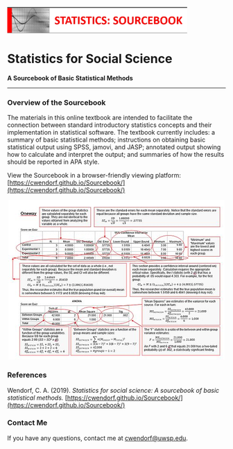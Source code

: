<img src="assets/sourcebook.jpg" height="60px;" align="left;">

# Statistics for Social Science

**A Sourcebook of Basic Statistical Methods**

---

### Overview of the Sourcebook

The materials in this online textbook are intended to facilitate the connection between standard introductory statistics concepts and their implementation in statistical software. The textbook currently includes: a summary of basic statistical methods; instructions on obtaining basic statistical output using SPSS, jamovi, and JASP; annotated output showing how to calculate and interpret the output; and summaries of how the results should be reported in APA style.

View the Sourcebook in a browser-friendly viewing platform:  
[https://cwendorf.github.io/Sourcebook/](https://cwendorf.github.io/Sourcebook/)

<p align="center"><kbd><img src="assets/AnnotatedOutput.jpg"></kbd></p>

### References

Wendorf, C. A. (2019). _Statistics for social science: A sourcebook of basic statistical methods._ [https://cwendorf.github.io/Sourcebook/](https://cwendorf.github.io/Sourcebook/)

### Contact Me

If you have any questions, contact me at [cwendorf@uwsp.edu](mailto:cwendorf@uwsp.edu).
